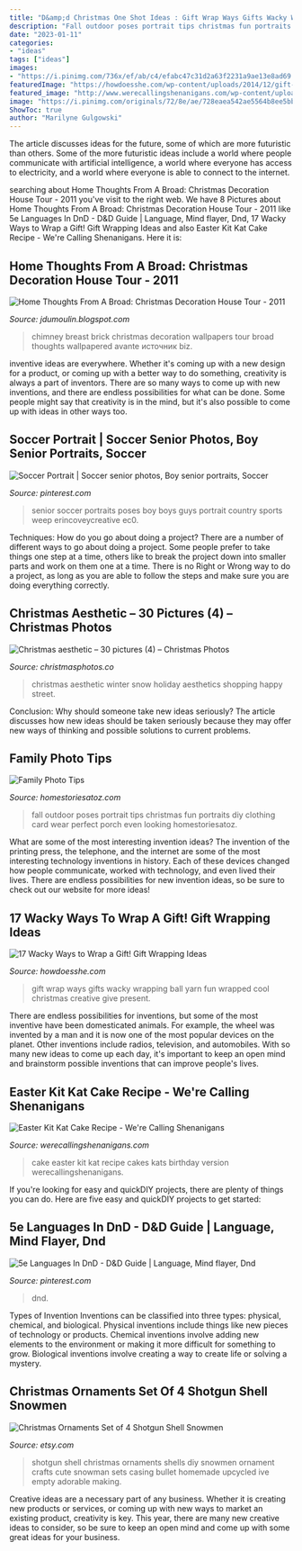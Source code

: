 ```yaml
---
title: "D&amp;d Christmas One Shot Ideas : Gift Wrap Ways Gifts Wacky Wrapping Ball Yarn Fun Wrapped Cool Christmas Creative Give Present"
description: "Fall outdoor poses portrait tips christmas fun portraits diy clothing card wear perfect porch even looking homestoriesatoz"
date: "2023-01-11"
categories:
- "ideas"
tags: ["ideas"]
images:
- "https://i.pinimg.com/736x/ef/ab/c4/efabc47c31d2a63f2231a9ae13e8ad69.jpg"
featuredImage: "https://howdoesshe.com/wp-content/uploads/2014/12/gift-131.jpg"
featured_image: "http://www.werecallingshenanigans.com/wp-content/uploads/2013/03/dsc05705.jpg"
image: "https://i.pinimg.com/originals/72/8e/ae/728eaea542ae5564b8ee5bb92bdb5866.jpg"
ShowToc: true
author: "Marilyne Gulgowski"
---
```



The article discusses ideas for the future, some of which are more futuristic than others. Some of the more futuristic ideas include a world where people communicate with artificial intelligence, a world where everyone has access to electricity, and a world where everyone is able to connect to the internet.

	

		
searching about Home Thoughts From A Broad: Christmas Decoration House Tour - 2011 you've visit to the right web. We have 8 Pictures about Home Thoughts From A Broad: Christmas Decoration House Tour - 2011 like 5e Languages In DnD - D&amp;D Guide | Language, Mind flayer, Dnd, 17 Wacky Ways to Wrap a Gift! Gift Wrapping Ideas and also Easter Kit Kat Cake Recipe - We&#039;re Calling Shenanigans. Here it is:
		
    
## Home Thoughts From A Broad: Christmas Decoration House Tour - 2011

<img loading=lazy src="http://2.bp.blogspot.com/-Mlx-fIekJQs/Tt_vKpWRULI/AAAAAAAAAc0/issXlGEVdOs/s1600/christmas%2Btour%2Bcrown%2Band%2Bbuena%2Bvista%2B002.JPG" onerror="this.onerror=null;this.src='https://tse3.mm.bing.net/th?id=OIP.Aa0JRFwZm3gNsjZFGw3J8wHaJ4&amp;pid=15.1';" alt="Home Thoughts From A Broad: Christmas Decoration House Tour - 2011">

_Source: jdumoulin.blogspot.com_

>chimney breast brick christmas decoration wallpapers tour broad thoughts wallpapered avante источник biz. 

	

inventive ideas are everywhere. Whether it's coming up with a new design for a product, or coming up with a better way to do something, creativity is always a part of inventors. There are so many ways to come up with new inventions, and there are endless possibilities for what can be done. Some people might say that creativity is in the mind, but it's also possible to come up with ideas in other ways too.

    
## Soccer Portrait | Soccer Senior Photos, Boy Senior Portraits, Soccer

<img loading=lazy src="https://i.pinimg.com/originals/72/8e/ae/728eaea542ae5564b8ee5bb92bdb5866.jpg" onerror="this.onerror=null;this.src='https://tse1.mm.bing.net/th?id=OIP.Zh-VhVpDzVoWa5DhWsYl9QHaLH&amp;pid=15.1';" alt="Soccer Portrait | Soccer senior photos, Boy senior portraits, Soccer">

_Source: pinterest.com_

>senior soccer portraits poses boy boys guys portrait country sports weep erincoveycreative ec0. 

	

Techniques: How do you go about doing a project?
There are a number of different ways to go about doing a project. Some people prefer to take things one step at a time, others like to break the project down into smaller parts and work on them one at a time. There is no Right or Wrong way to do a project, as long as you are able to follow the steps and make sure you are doing everything correctly.

    
## Christmas Aesthetic – 30 Pictures (4) – Christmas Photos

<img loading=lazy src="https://i0.wp.com/christmasphotos.co/wp-content/uploads/2018/12/182b68c651389bd7a6a624dd10c2859d.jpg?resize=500%2C721" onerror="this.onerror=null;this.src='https://tse3.mm.bing.net/th?id=OIP.M3JIjvMpmcabKpPDwmYn0QHaKr&amp;pid=15.1';" alt="Christmas aesthetic – 30 pictures (4) – Christmas Photos">

_Source: christmasphotos.co_

>christmas aesthetic winter snow holiday aesthetics shopping happy street. 

	

Conclusion: Why should someone take new ideas seriously?
The article discusses how new ideas should be taken seriously because they may offer new ways of thinking and possible solutions to current problems.

    
## Family Photo Tips

<img loading=lazy src="http://www.homestoriesatoz.com/wp-content/uploads/2014/10/how-to-diy-family-pictures-15.jpg" onerror="this.onerror=null;this.src='https://tse1.mm.bing.net/th?id=OIP.f15653Gel-FMBHp3WeXzSAHaLL&amp;pid=15.1';" alt="Family Photo Tips">

_Source: homestoriesatoz.com_

>fall outdoor poses portrait tips christmas fun portraits diy clothing card wear perfect porch even looking homestoriesatoz. 

	

What are some of the most interesting invention ideas?
The invention of the printing press, the telephone, and the internet are some of the most interesting technology inventions in history. Each of these devices changed how people communicate, worked with technology, and even lived their lives. There are endless possibilities for new invention ideas, so be sure to check out our website for more ideas!

    
## 17 Wacky Ways To Wrap A Gift! Gift Wrapping Ideas

<img loading=lazy src="https://howdoesshe.com/wp-content/uploads/2014/12/gift-131.jpg" onerror="this.onerror=null;this.src='https://tse1.mm.bing.net/th?id=OIP.XvrVwdX7qUxWcYv_NOMXVAHaJ3&amp;pid=15.1';" alt="17 Wacky Ways to Wrap a Gift! Gift Wrapping Ideas">

_Source: howdoesshe.com_

>gift wrap ways gifts wacky wrapping ball yarn fun wrapped cool christmas creative give present. 

	

There are endless possibilities for inventions, but some of the most inventive have been domesticated animals. For example, the wheel was invented by a man and it is now one of the most popular devices on the planet. Other inventions include radios, television, and automobiles. With so many new ideas to come up each day, it's important to keep an open mind and brainstorm possible inventions that can improve people's lives.

    
## Easter Kit Kat Cake Recipe - We&#039;re Calling Shenanigans

<img loading=lazy src="http://www.werecallingshenanigans.com/wp-content/uploads/2013/03/dsc05705.jpg" onerror="this.onerror=null;this.src='https://tse4.mm.bing.net/th?id=OIP.WOArJnoYkT4QqTgKAS2_fwHaE6&amp;pid=15.1';" alt="Easter Kit Kat Cake Recipe - We&#039;re Calling Shenanigans">

_Source: werecallingshenanigans.com_

>cake easter kit kat recipe cakes kats birthday version werecallingshenanigans. 

	

If you're looking for easy and quickDIY projects, there are plenty of things you can do. Here are five easy and quickDIY projects to get started: 

    
## 5e Languages In DnD - D&amp;D Guide | Language, Mind Flayer, Dnd

<img loading=lazy src="https://i.pinimg.com/736x/ef/ab/c4/efabc47c31d2a63f2231a9ae13e8ad69.jpg" onerror="this.onerror=null;this.src='https://tse1.mm.bing.net/th?id=OIP.GpJQpawoz05k-FKyVEo3fgHaGh&amp;pid=15.1';" alt="5e Languages In DnD - D&amp;D Guide | Language, Mind flayer, Dnd">

_Source: pinterest.com_

>dnd. 

	

Types of Invention
Inventions can be classified into three types: physical, chemical, and biological. Physical inventions include things like new pieces of technology or products. Chemical inventions involve adding new elements to the environment or making it more difficult for something to grow. Biological inventions involve creating a way to create life or solving a mystery.

    
## Christmas Ornaments Set Of 4 Shotgun Shell Snowmen

<img loading=lazy src="https://img0.etsystatic.com/000/0/5313029/il_fullxfull.267668830.jpg" onerror="this.onerror=null;this.src='https://tse3.mm.bing.net/th?id=OIP.jD3kDg3ONP79iifIN-JyRwHaEu&amp;pid=15.1';" alt="Christmas Ornaments Set of 4 Shotgun Shell Snowmen">

_Source: etsy.com_

>shotgun shell christmas ornaments shells diy snowmen ornament crafts cute snowman sets casing bullet homemade upcycled ive empty adorable making. 

	

Creative ideas are a necessary part of any business. Whether it is creating new products or services, or coming up with new ways to market an existing product, creativity is key. This year, there are many new creative ideas to consider, so be sure to keep an open mind and come up with some great ideas for your business.

